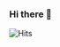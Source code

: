 ### Hi there 👋

![Hits](https://hitcounter.pythonanywhere.com/nocount/tag.svg?url=https%3A%2F%2Fgithub.com%2Fmicheleriva)

<!--
**micheleriva/micheleriva** is a ✨ _special_ ✨ repository because its `README.md` (this file) appears on your GitHub profile.

Here are some ideas to get you started:

- 🔭 I’m currently working on ...
- 🌱 I’m currently learning ...
- 👯 I’m looking to collaborate on ...
- 🤔 I’m looking for help with ...
- 💬 Ask me about ...
- 📫 How to reach me: ...
- 😄 Pronouns: ...
- ⚡ Fun fact: ...
-->
